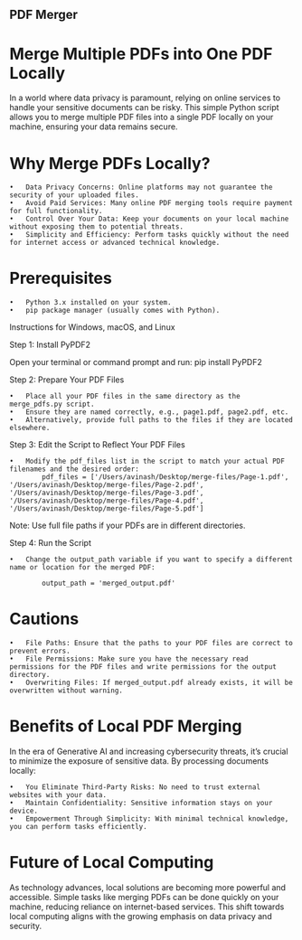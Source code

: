 ## PDF Merger

# Merge Multiple PDFs into One PDF Locally

In a world where data privacy is paramount, relying on online services to handle your sensitive documents can be risky. This simple Python script allows you to merge multiple PDF files into a single PDF locally on your machine, ensuring your data remains secure.

# Why Merge PDFs Locally?

	•	Data Privacy Concerns: Online platforms may not guarantee the security of your uploaded files.
	•	Avoid Paid Services: Many online PDF merging tools require payment for full functionality.
	•	Control Over Your Data: Keep your documents on your local machine without exposing them to potential threats.
	•	Simplicity and Efficiency: Perform tasks quickly without the need for internet access or advanced technical knowledge.

# Prerequisites

	•	Python 3.x installed on your system.
	•	pip package manager (usually comes with Python).

Instructions for Windows, macOS, and Linux

Step 1: Install PyPDF2

Open your terminal or command prompt and run: pip install PyPDF2

Step 2: Prepare Your PDF Files

    •   Place all your PDF files in the same directory as the merge_pdfs.py script.
	•	Ensure they are named correctly, e.g., page1.pdf, page2.pdf, etc.
	•	Alternatively, provide full paths to the files if they are located elsewhere.
Step 3: Edit the Script to Reflect Your PDF Files

    •   Modify the pdf_files list in the script to match your actual PDF filenames and the desired order:
            pdf_files = ['/Users/avinash/Desktop/merge-files/Page-1.pdf', '/Users/avinash/Desktop/merge-files/Page-2.pdf', '/Users/avinash/Desktop/merge-files/Page-3.pdf', '/Users/avinash/Desktop/merge-files/Page-4.pdf', '/Users/avinash/Desktop/merge-files/Page-5.pdf']

Note: Use full file paths if your PDFs are in different directories.

Step 4: Run the Script

    •   Change the output_path variable if you want to specify a different name or location for the merged PDF:

            output_path = 'merged_output.pdf'
# Cautions

	•	File Paths: Ensure that the paths to your PDF files are correct to prevent errors.
	•	File Permissions: Make sure you have the necessary read permissions for the PDF files and write permissions for the output directory.
	•	Overwriting Files: If merged_output.pdf already exists, it will be overwritten without warning.

# Benefits of Local PDF Merging

In the era of Generative AI and increasing cybersecurity threats, it’s crucial to minimize the exposure of sensitive data. By processing documents locally:

	•	You Eliminate Third-Party Risks: No need to trust external websites with your data.
	•	Maintain Confidentiality: Sensitive information stays on your device.
	•	Empowerment Through Simplicity: With minimal technical knowledge, you can perform tasks efficiently.

# Future of Local Computing

As technology advances, local solutions are becoming more powerful and accessible. Simple tasks like merging PDFs can be done quickly on your machine, reducing reliance on internet-based services. This shift towards local computing aligns with the growing emphasis on data privacy and security.